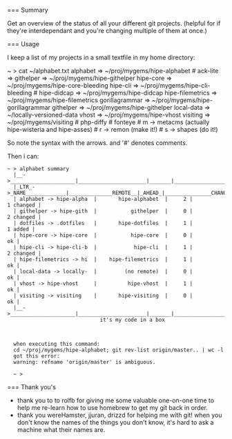 === Summary

  Get an overview of the status of all your different git projects.
  (helpful for if they're interdependant and you're changing multiple of them at once.)


=== Usage

  I keep a list of my projects in a small textfile in my home directory:

  ~ > cat ~/alphabet.txt
      alphabet => ~/proj/mygems/hipe-alphabet
      # ack-lite =>
      githelper => ~/proj/mygems/hipe-githelper
      hipe-core => ~/proj/mygems/hipe-core-bleeding
      hipe-cli  => ~/proj/mygems/hipe-cli-bleeding
      # hipe-didcap => ~/proj/mygems/hipe-didcap
      hipe-filemetrics => ~/proj/mygems/hipe-filemetrics
      gorillagrammar => ~/proj/mygems/hipe-gorillagrammar
      githelper => ~/proj/mygems/hipe-githelper
      local-data => ~/locally-versioned-data
      vhost => ~/proj/mygems/hipe-vhost
      visiting => ~/proj/mygems/visiting
      # php-diffy
      # fonteye
      # m -> metacms (actually hipe-wisteria and hipe-asses)
      # r -> remon (make it!)
      # s -> shapes (do it!)

  So note the syntax with the arrows. and '#' denotes comments.


  Then i can:

    ~ > alphabet summary
      |__->_____________________|______________________|_______|______________________|
      |_LTR_->_NAME_____________|______________REMOTE__|_AHEAD_|_______________CHANGE_|
      | alphabet -> hipe-alpha  |       hipe-alphabet  |     2 |            1 changed |
      | githelper -> hipe-gith  |           githelper  |     0 |            2 changed |
      | dotfiles -> .dotfiles   |       hipe-dotfiles  |     1 |              1 added |
      | hipe-core -> hipe-core  |           hipe-core  |     0 |                   ok |
      | hipe-cli -> hipe-cli-b  |            hipe-cli  |     1 |            2 changed |
      | hipe-filemetrics -> hi  |    hipe-filemetrics  |     1 |                   ok |
      | local-data -> locally-  |         (no remote)  |     0 |                   ok |
      | vhost -> hipe-vhost     |          hipe-vhost  |     1 |                   ok |
      | visiting -> visiting    |       hipe-visiting  |     0 |                   ok |
      |__->_____________________|______________________|_______|______________________|
                                  it's my code in a box



      when executing this command:
      cd ~/proj/mygems/hipe-alphabet; git rev-list origin/master.. | wc -l
      got this error:
      warning: refname 'origin/master' is ambiguous.

      ~ >


=== Thank you's
  - thank you to to rolfb for giving me some valuable one-on-one time to help me re-learn
  how to use homebrew to get my git back in order.
  - thank you wereHamster, jjuran, drizzd for helping me with git! when you don't know
  the names of the things you don't know, it's hard to ask a machine what their names are.
